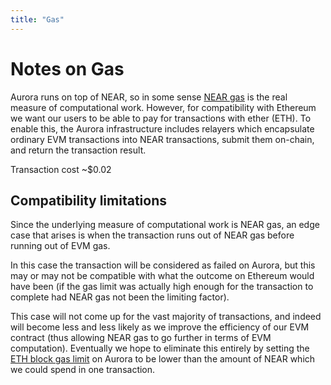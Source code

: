 ```yaml
---
title: "Gas"
---
```


# Notes on Gas

Aurora runs on top of NEAR, so in some sense [NEAR gas] is the real measure of computational work.
However, for compatibility with Ethereum we want our users to be able to pay for transactions with ether (ETH).
To enable this, the Aurora infrastructure includes relayers which encapsulate ordinary EVM transactions into NEAR transactions, submit them on-chain, and return the transaction result.

Transaction cost ~$0.02

## Compatibility limitations

Since the underlying measure of computational work is NEAR gas, an edge case that arises is when the transaction runs out of NEAR gas before running out of EVM gas.

In this case the transaction will be considered as failed on Aurora, but this may or may not be compatible with what the outcome on Ethereum would have been
(if the gas limit was actually high enough for the transaction to complete had NEAR gas not been the limiting factor).

This case will not come up for the vast majority of transactions, and indeed will become less and less likely as we improve the efficiency of our EVM contract
(thus allowing NEAR gas to go further in terms of EVM computation).
Eventually we hope to eliminate this entirely by setting the [ETH block gas limit] on Aurora to be lower than the amount of NEAR which we could spend in one transaction.

[NEAR gas]: https://docs.near.org/docs/concepts/gas
[ETH block gas limit]: https://ethereum.org/en/developers/docs/blocks/#block-size
